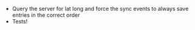 - Query the server for lat long and force the sync events to always save entries in the correct order
- Tests!
